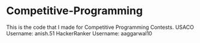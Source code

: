 # Competitive-Programming
This is the code that I made for Competitive Programming Contests.
  USACO Username: anish.51
  HackerRanker Username: aaggarwal10
